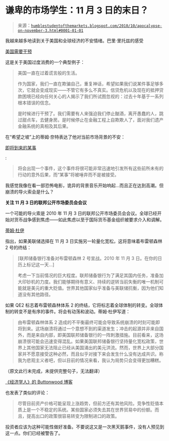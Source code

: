<!--yml

分类：未分类

日期：2024-05-18 04:32:55

-->

# 谦卑的市场学生：11 月 3 日的末日？

> 来源：[`humblestudentofthemarkets.blogspot.com/2010/10/apocalypse-on-november-3.html#0001-01-01`](https://humblestudentofthemarkets.blogspot.com/2010/10/apocalypse-on-november-3.html#0001-01-01)

我越来越多地读到关于美国和全球经济的不安情绪。巴里·里托兹的感受

[美国需要干预](http://www.ritholtz.com/blog/2010/10/truth-consequences/)

这是关于美国过度消费的一个典型例子：

> 美国一直在过着谎言般的生活。
> 
> 作为国家，我们一直在欺骗自己，重复神话，希望如果我们说某件事足够多次，它就会变成现实——不管它有多么不真实。信贷危机以及现在的抵押贷款困境已经向任何关心的人揭示了我们所试图忽视的：过去十年基于一系列根本错误的信念。
> 
> 是时候进行干预了。我们需要有人来强迫我们停止酗酒，离开愚蠢的人，跳过甜点车，去健身房。是时候停止在金融工程上自欺欺人了，面对我们遗产金融系统的真相及其后果。

在“希望之坡”上的蒂姆·奈特表达了他对当前市场背景的不安：

[即将到来的某事](http://slopeofhope.com/2010/10/the-looming-something.html)

:

> 将会出现一个事件，这个事件将很可能非常迅速地引发所有这些前所未有的行动的意外后果，而“某事”将被唾弃而不是被接受。

我感觉我像在看一部恐怖电影，诡异的背景音乐开始响起...而且正在达到高潮。但崩溃的导火索会是什么？

**关注 11 月 3 日的联邦公开市场委员会会议**

一个可能的导火索是 2010 年 11 月 3 日的联邦公开市场委员会会议。全球已经开始对货币战争感到焦虑——如此焦虑以至于国际货币基金组织被要求介入和调解。

[蒂姆·杜伊](http://economistsview.typepad.com/timduy/2010/10/the-final-end-of-bretton-woods-2.html)

指出，如果美联储选择在 11 月 3 日实施另一轮量化宽松，这将意味着布雷顿森林 2 号的终结：

> [联邦储备银行准备对布雷顿森林 2 号宣战。2010 年 11 月 3 日。在你的日历上标记这一天...]
> 
> 考虑一下当前情况的巨大程度。联邦储备银行为了满足其国内任务，准备加大印钞机的力度。我们能够期待有意义、持续的逆转当前失衡的唯一机制可能就是美元的重大贬值。世界其他国家似乎准备与美联储抗衡，因为他们知道没有其他路径。

如果 QE2 标志着布雷顿森林体系 2 的终结，它将标志着全球体制的转变。全球体制的转变不是有序的事件。将会有动荡和波动。蒂姆·杜伊写道： 

> 由布雷顿森林体系 2 造成的不平衡最终可能会导致系统崩溃的时刻可能即将到来。这场崩溃将通过一个意想不到的渠道发生；冲击的起源并非来自国外，而是来自内部，即美国联邦储备银行的一阵刺激措施。目前看来，这场崩溃很可能会迅速变得混乱。如果美国联邦储备银行坚持量化宽松政策，世界上其他国家无法阻止已经从美国涌出的美元洪流。然而，世界上大部分国家并不愿意接受这种必然，而且似乎对接下来会发生什么没有达成共识。称我为悲观主义者吧，但以目前的情况来看，我认为局势只会变得更加糟糕。

（原文此行未完成，未提供完整句子，无法翻译）

[《经济学人》的 Buttonwood 博客](http://www.economist.com/node/17202341)

也发表了类似的评论：

> 尽管目前资产价格可能呈现上涨趋势，但前方还有其他风险。竞争性贬值本质上是一个不稳定的系统。某些国家必须失去其在世界贸易中的份额。而且，提高出口的政策很容易转变为限制进口的政策。

投资者应该为这种可能性做好准备。不要说这又是一次黑天鹅事件，没有人预见到这一点。你们已经被警告了。
